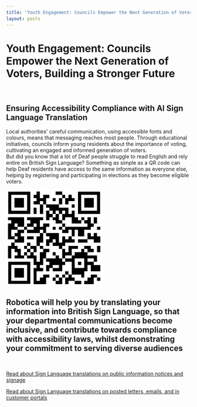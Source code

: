 ```yaml
---
title: 'Youth Engagement: Councils Empower the Next Generation of Voters, Building a Stronger Future'
layout: posts
---
```


# Youth Engagement: Councils Empower the Next Generation of Voters, Building a Stronger Future

![]()

## Ensuring Accessibility Compliance with AI Sign Language Translation

Local authorities' careful communication, using accessible fonts and colours, means that messaging reaches most people.  Through educational initiatives, councils inform young residents about the importance of voting, cultivating an engaged and informed generation of voters.  
But did you know that a lot of Deaf people struggle to read English and rely entire on British Sign Language?
Something as simple as a QR code can help Deaf residents have access to the same information as everyone else, helping by registering and participating in elections as they become eligible voters.

![QR Code](/posts/images/qr-contact.png)

## Robotica will help you by translating your information into British Sign Language, so that your departmental communications become inclusive, and contribute towards compliance with accessibility laws, whilst demonstrating your commitment to serving diverse audiences

<br/>

[Read about Sign Language translations on public information notices and signage](/solutions/gazette)

[Read about Sign Language translations on posted letters, emails, and in customer portals](/solutions/correspondent)
